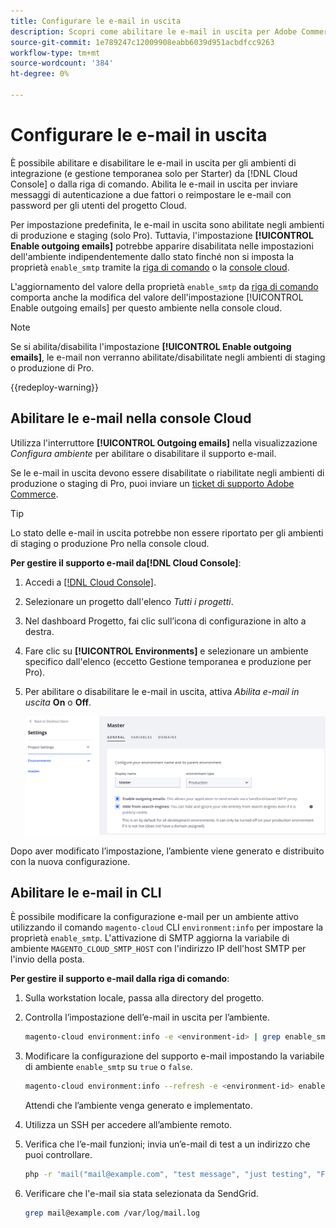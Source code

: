 ```yaml
---
title: Configurare le e-mail in uscita
description: Scopri come abilitare le e-mail in uscita per Adobe Commerce sull’infrastruttura cloud.
source-git-commit: 1e789247c12009908eabb6039d951acbdfcc9263
workflow-type: tm+mt
source-wordcount: '384'
ht-degree: 0%

---
```


# Configurare le e-mail in uscita

È possibile abilitare e disabilitare le e-mail in uscita per gli ambienti di integrazione (e gestione temporanea solo per Starter) da [!DNL Cloud Console] o dalla riga di comando. Abilita le e-mail in uscita per inviare messaggi di autenticazione a due fattori o reimpostare le e-mail con password per gli utenti del progetto Cloud.

Per impostazione predefinita, le e-mail in uscita sono abilitate negli ambienti di produzione e staging (solo Pro). Tuttavia, l&#39;impostazione **[!UICONTROL Enable outgoing emails]** potrebbe apparire disabilitata nelle impostazioni dell&#39;ambiente indipendentemente dallo stato finché non si imposta la proprietà `enable_smtp` tramite la [riga di comando](#enable-emails-in-the-cli) o la [console cloud](outgoing-emails.md#enable-emails-in-the-cloud-console).

L&#39;aggiornamento del valore della proprietà `enable_smtp` da [riga di comando](#enable-emails-in-the-cli) comporta anche la modifica del valore dell&#39;impostazione [!UICONTROL Enable outgoing emails] per questo ambiente nella console cloud.

>[!NOTE]
>
>Se si abilita/disabilita l&#39;impostazione **[!UICONTROL Enable outgoing emails]**, le e-mail non verranno abilitate/disabilitate negli ambienti di staging o produzione di Pro.

{{redeploy-warning}}

## Abilitare le e-mail nella console Cloud

Utilizza l&#39;interruttore **[!UICONTROL Outgoing emails]** nella visualizzazione _Configura ambiente_ per abilitare o disabilitare il supporto e-mail.

Se le e-mail in uscita devono essere disabilitate o riabilitate negli ambienti di produzione o staging di Pro, puoi inviare un [ticket di supporto Adobe Commerce](https://experienceleague.adobe.com/it/docs/commerce-knowledge-base/kb/help-center-guide/magento-help-center-user-guide).

>[!TIP]
>
>Lo stato delle e-mail in uscita potrebbe non essere riportato per gli ambienti di staging o produzione Pro nella console cloud.

**Per gestire il supporto e-mail da[!DNL Cloud Console]**:

1. Accedi a [[!DNL Cloud Console]](https://console.adobecommerce.com).
1. Selezionare un progetto dall&#39;elenco _Tutti i progetti_.
1. Nel dashboard Progetto, fai clic sull’icona di configurazione in alto a destra.
1. Fare clic su **[!UICONTROL Environments]** e selezionare un ambiente specifico dall&#39;elenco (eccetto Gestione temporanea e produzione per Pro).
1. Per abilitare o disabilitare le e-mail in uscita, attiva _Abilita e-mail in uscita_ **On** o **Off**.

   ![Abilita configurazione posta elettronica in uscita](../../assets/outgoing-emails.png)

Dopo aver modificato l’impostazione, l’ambiente viene generato e distribuito con la nuova configurazione.

## Abilitare le e-mail in CLI

È possibile modificare la configurazione e-mail per un ambiente attivo utilizzando il comando `magento-cloud` CLI `environment:info` per impostare la proprietà `enable_smtp`. L&#39;attivazione di SMTP aggiorna la variabile di ambiente `MAGENTO_CLOUD_SMTP_HOST` con l&#39;indirizzo IP dell&#39;host SMTP per l&#39;invio della posta.

**Per gestire il supporto e-mail dalla riga di comando**:

1. Sulla workstation locale, passa alla directory del progetto.

1. Controlla l’impostazione dell’e-mail in uscita per l’ambiente.

   ```bash
   magento-cloud environment:info -e <environment-id> | grep enable_smtp
   ```

1. Modificare la configurazione del supporto e-mail impostando la variabile di ambiente `enable_smtp` su `true` o `false`.

   ```bash
   magento-cloud environment:info --refresh -e <environment-id> enable_smtp true
   ```

   Attendi che l’ambiente venga generato e implementato.

1. Utilizza un SSH per accedere all’ambiente remoto.

1. Verifica che l’e-mail funzioni; invia un’e-mail di test a un indirizzo che puoi controllare.

   ```bash
   php -r 'mail("mail@example.com", "test message", "just testing", "From: tester@example.com");'
   ```

1. Verificare che l&#39;e-mail sia stata selezionata da SendGrid.

   ```bash
   grep mail@example.com /var/log/mail.log
   ```
